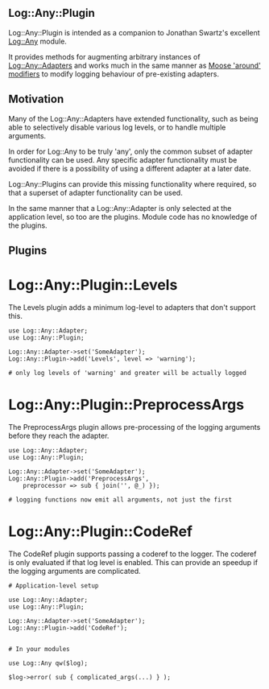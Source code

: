 Log::Any::Plugin
----------------

Log::Any::Plugin is intended as a companion to Jonathan Swartz's excellent [Log::Any](http://search.cpan.org/~jswartz/Log-Any-0.13/lib/Log/Any.pm) module.

It provides methods for augmenting arbitrary instances of [Log::Any::Adapters](http://search.cpan.org/~jswartz/Log-Any-Adapter-0.03/lib/Log/Any/Adapter.pm) and works much in the same manner as [Moose 'around' modifiers](http://search.cpan.org/~doy/Moose-2.0202/lib/Moose/Manual/MethodModifiers.pod) to modify logging behaviour of pre-existing adapters.

Motivation
----------

Many of the Log::Any::Adapters have extended functionality, such as being able to selectively disable various log levels, or to handle multiple arguments.

In order for Log::Any to be truly 'any', only the common subset of adapter functionality can be used. Any specific adapter functionality must be avoided if there is a possibility of using a different adapter at a later date.

Log::Any::Plugins can provide this missing functionality where required, so that a superset of adapter functionality can be used.


In the same manner that a Log::Any::Adapter is only selected at the application level, so too are the plugins. Module code has no knowledge of the plugins.

Plugins
-------

Log::Any::Plugin::Levels
========================

The Levels plugin adds a minimum log-level to adapters that don't support this.

    use Log::Any::Adapter;
    use Log::Any::Plugin;

    Log::Any::Adapter->set('SomeAdapter');
    Log::Any::Plugin->add('Levels', level => 'warning');

    # only log levels of 'warning' and greater will be actually logged

Log::Any::Plugin::PreprocessArgs
================================

The PreprocessArgs plugin allows pre-processing of the logging arguments before
they reach the adapter.

    use Log::Any::Adapter;
    use Log::Any::Plugin;

    Log::Any::Adapter->set('SomeAdapter');
    Log::Any::Plugin->add('PreprocessArgs',
        preprocessor => sub { join('', @_) });

    # logging functions now emit all arguments, not just the first

Log::Any::Plugin::CodeRef
=========================

The CodeRef plugin supports passing a coderef to the logger. The coderef is
only evaluated if that log level is enabled. This can provide an speedup if the
logging arguments are complicated.

    # Application-level setup

    use Log::Any::Adapter;
    use Log::Any::Plugin;

    Log::Any::Adapter->set('SomeAdapter');
    Log::Any::Plugin->add('CodeRef');


    # In your modules

    use Log::Any qw($log);

    $log->error( sub { complicated_args(...) } );
